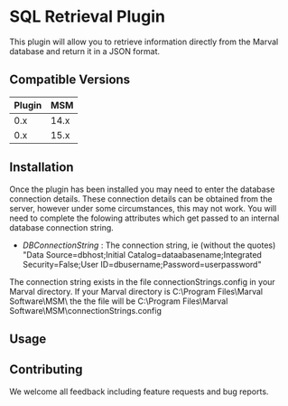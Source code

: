 # SQL Retrieval Plugin

This plugin will allow you to retrieve information directly from the Marval database and return it in a JSON format.

## Compatible Versions

| Plugin  | MSM            |
|---------|----------------|
| 0.x     | 14.x           |
| 0.x     | 15.x           |

## Installation

Once the plugin has been installed you may need to enter the database connection details. These connection details can be obtained from the server, however under some circumstances, this may not work.
You will need to complete the folowing attributes which get passed to an internal database connection string.

+ *DBConnectionString* : The connection string, ie (without the quotes) "Data Source=dbhost;Initial Catalog=dataabasename;Integrated Security=False;User ID=dbusername;Password=userpassword"

The connection string exists in the file connectionStrings.config in your Marval directory.
If your Marval directory is C:\Program Files\Marval Software\MSM\ the the file will be C:\Program Files\Marval Software\MSM\connectionStrings.config

## Usage



## Contributing

We welcome all feedback including feature requests and bug reports.